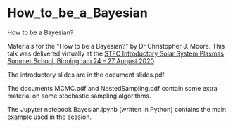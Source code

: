 # How_to_be_a_Bayesian
How to be a Bayesian?

Materials for the "How to be a Bayesian?" by Dr Christopher J. Moore.
This talk was delivered virtually at the [STFC Introductory Solar System Plasmas Summer School, Birmingham 24 – 27 August 2020](https://www.birmingham.ac.uk/research/activity/physics/astronomy/stfc-intro-2020/index.aspx) 

The introductory slides are in the document slides.pdf

The documents MCMC.pdf and NestedSampling.pdf contain some extra material on some stochastic sampling algorithms.

The Jupyter notebook Bayesian.ipynb (written in Python) contains the main example used in the session.
